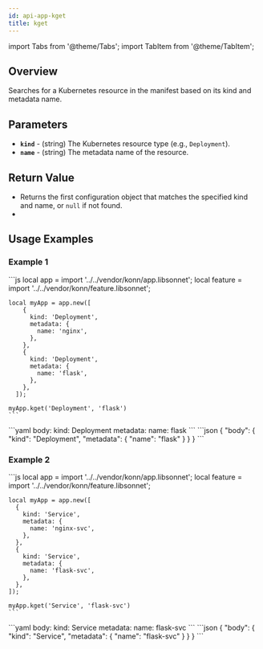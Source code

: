 ```yaml
---
id: api-app-kget
title: kget
---
```


import Tabs from '@theme/Tabs';
import TabItem from '@theme/TabItem';


## Overview
Searches for a Kubernetes resource in the manifest based on its kind and metadata name.

## Parameters
- **`kind`** - (string) The Kubernetes resource type (e.g., `Deployment`).
- **`name`** - (string) The metadata name of the resource.

## Return Value
- Returns the first configuration object that matches the specified kind and name, or `null` if not found.
- 
## Usage Examples
### Example 1
<Tabs>
    <TabItem value="jsonnet" label="Jsonnet" default>
    ```js
    local app = import '../../vendor/konn/app.libsonnet';
    local feature = import '../../vendor/konn/feature.libsonnet';

    local myApp = app.new([
        {
          kind: 'Deployment',
          metadata: {
            name: 'nginx',
          },
        },
        {
          kind: 'Deployment',
          metadata: {
            name: 'flask',
          },
        },
      ]);

    myApp.kget('Deployment', 'flask')
    ```
  </TabItem>
  <TabItem value="yaml" label="YAML Output">
    ```yaml
    body:
      kind: Deployment
      metadata:
        name: flask
    ```
  </TabItem>
  <TabItem value="json" label="JSON Output">
    ```json
    {
       "body": {
          "kind": "Deployment",
          "metadata": {
             "name": "flask"
          }
       }
    }
    ```  
  </TabItem>
</Tabs>

### Example 2
<Tabs>
    <TabItem value="jsonnet" label="Jsonnet" default>
    ```js
    local app = import '../../vendor/konn/app.libsonnet';
    local feature = import '../../vendor/konn/feature.libsonnet';

    local myApp = app.new([
      {
        kind: 'Service',
        metadata: {
          name: 'nginx-svc',
        },
      },
      {
        kind: 'Service',
        metadata: {
          name: 'flask-svc',
        },
      },
    ]);

    myApp.kget('Service', 'flask-svc')
    ```
  </TabItem>
  <TabItem value="yaml" label="YAML Output">
    ```yaml
    body:
      kind: Service
      metadata:
        name: flask-svc
    ```
  </TabItem>
  <TabItem value="json" label="JSON Output">
    ```json
    {
       "body": {
          "kind": "Service",
          "metadata": {
             "name": "flask-svc"
          }
       }
    }
    ```  
  </TabItem>
</Tabs>